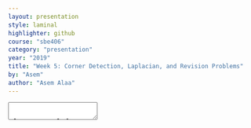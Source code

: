 ```yaml
---
layout: presentation
style: laminal
highlighter: github
course: "sbe406"
category: "presentation"
year: "2019"
title: "Week 5: Corner Detection, Laplacian, and Revision Problems"
by: "Asem"
author: "Asem Alaa"
---
```



<textarea id="source">


class: top, left
## Corner Detection

By: Asem Alaa

---

class: top, left
## Feature Detection

.center[<img style="width:40%" src="edges-corners.gif">]

---

.center[<img style="width:80%" src="edges-corners2.jpg">]

---

.center[<img style="width:80%" src="edges-corners3.png">]

---
class: top, left

### Challenges

* .red[Patch (image) matching]
--
  * .green[Distinctive features]
--
* .red[Geometric transformations (translation, rotation, scale)]
--
  * .green[Robust and efficient]
--
* .red[Photometric (brightness, exposure)]
--
  * .green[Many preprocessing options can be applied]


---
class: top, left
## Harris operator: corner detector


.center[<img style="width:90%" src="flat-edge-corner.png">]
--

---
## Compute the .red[principal] vectors of variation at location `p` 

.center[<img style="width:60%" src="edges_directions.svg">]

---
## Harris operator
### Step 1: image smoothing (optional)

--
$$ L(p,\sigma ) = \[I * G_\sigma \](p) $$

```python
 signal.convolve2d(img, gaussian_kernel(7,1.0) ,'same')
```

.center[<img style="width:50%;" src="image.png">]

---
## Harris operator
### Step 2: compute $I_x$ and $I_y$

Many options to compute the $I_x$ and $I_y$ exist:

1. First order difference.
2. Prewitt kernel
3. Sobel kernel

```python
Ix = signal.convolve2d( img , sobel_h ,'same')
Iy = signal.convolve2d( img , sobel_v ,'same')
```

.center[<img style="width:40%;" src="lx.png"> <img style="width:40%;" src="ly.png">]

---
## Harris operator
### Step3: construct the Hessian (Hesh'n) matrix $M$

We will construct the Hessian matrix so we are able to compute the principal vectors of variation.

--
$$ M(p) = 
\begin{bmatrix}
I_x^2       & I_xI_y \\\
I_xI_y       & I_y^2
\end{bmatrix}
$$

--
```python
Ixx =  np.multiply( Ix, Ix) 
Iyy =  np.multiply( Iy, Iy)
Ixy =  np.multiply( Ix, Iy)
```

---
## Harris operator
### Step3 (Alternative): construct the Hessian (Hesh'n) matrix $M$ .red[over a window]

* If we need more robust detection
--
* Compute $M$ over a window (e.g $3 \times 3$)
--
* Now can detect larger corner that lives inside a window of pixels, instead of a single pixel.

--
$$
\hat{M}(p) = \sum_{i,j}  w(i,j)
\begin{bmatrix}
I_x^2       & I_xI_y \\\
I_xI_y       & I_y^2
\end{bmatrix}
$$

--
$$
\hat{M}(p) =
\begin{bmatrix}
\sum w(i,j) I_x^2(i,j)       & \sum  w(i,j) I_xI_y(i,j) \\\
\sum  w(i,j) I_xI_y(i,j)       & \sum w(i,j) I_y^2(i,j)
\end{bmatrix} 
$$

---
## Harris operator
### Step3 (Alternative): construct the Hessian (Hesh'n) matrix $M$ .red[over a window]

$$
\hat{M}(p) =
\begin{bmatrix}
\hat{I_x^2}       & \hat{I_xI_y} \\\
\hat{I_xI_y}       & \hat{I_y^2}
\end{bmatrix}
$$

--
```python
Ixx =  np.multiply( Ix, Ix) 
Iyy =  np.multiply( Iy, Iy)
Ixy =  np.multiply( Ix, Iy)

Ixx_hat = signal.convolve2d( Ixx , box_filter(3) ,'same') 
Iyy_hat = signal.convolve2d( Iyy , box_filter(3) ,'same') 
Ixy_hat = signal.convolve2d( Ixy , box_filter(3) ,'same') 
```



---
## Harris operator
### Step 4: compute $\lambda_1$ and $\lambda_2$ of $\hat{M}$

* Hessian matrix
<img style="width:50%" src="../../images/Hmat.png">

* Eigen vectors and Eigen values
  * values (amount of variation)
  * vector (variation direction)

.center[<img style="width:50%" src="../../images/eig1.png">]

---

.center[<img style="width:80%" src="screenshot-2.png">]


---
## Harris operator
### Step 4: compute $\lambda_1$ and $\lambda_2$ of $\hat{M}$

--
$$|H - \lambda I | = 0$$

---
## Harris operator
### Interpretation of $\lambda_1$ and $\lambda_2$

.center[<img style="width:70%" src="../../images/eig2.png">]

---
## Harris operator
### Step 5: evaluate corners using $R$ as a measure

--
$$R = (\lambda_1 \times \lambda_2) - k (\lambda_1 + \lambda_2)$$


---
## Harris operator
### Step 4 (Alternative): evaluate $R$ directly without $\lambda_1$ and $\lambda_2$

#### Indirect solution

--
$$det(M) = \lambda_1 \times \lambda_2$$

--
$$trace(M) = \lambda_1 + \lambda_2 $$

--
##### Instead of calculating $\lambda_1, \lambda_2$

--
* $R = det(\hat{M}) - k * trace(\hat{M})$
--
* Trace is sum of diagonal elements 

---
## Harris operator
### Step 4 (Alternative): evaluate $R$ directly without $\lambda_1$ and $\lambda_2$

$$
\hat{M}(p) =
\begin{bmatrix}
\hat{I_x^2}       & \hat{I_xI_y} \\\
\hat{I_xI_y}       & \hat{I_y^2}
\end{bmatrix}
$$

$$R = det(\hat{M}) - k * trace(\hat{M})$$


```python
K = 0.05

detM = np.multiply(Ixx_hat,Iyy_hat) - np.multiply(Ixy_hat,Ixy_hat) 
trM = Ixx_hat + Iyy_hat
R = detM - K * trM 
```

---
## Harris operator
### Finally

```python
corners = ???
```

Select large values of $R$, using whatever thresholding heuristic in mind.


#### Thresholding options:
- constant absolute value 
  - (e.g `corners = np.abs(R) > 2.5`)
--
- relative to maximum value 
  - (e.g `corners =  np.abs(R) > 0.2 * np.max(R)`)
--
- relative to quantile value 
  - (e.g `corners =  np.abs(R) > np.quantile(np.abs(R),0.9)`)


```python
corners = np.abs(R) >  np.quantile( np.abs(R),0.999)
```
---
## Harris operator
### Results

--
.center[<img style="width:40%;" src="image.png"> <img style="width:40%;" src="corners.png">]


---

calss: top, left
## FAST Corner Detector
* Features from Accelerated Segment Test (FAST)
* Real-time applications.

<img style="width:100%" src="../../images/fast.png">
---
## FAST Corner Detector
* Basic Algorithm

```python
1. Select Pixel p with intensity $$I_p$$ 
2. Select Threshold t
3. Consider circle with 16 pixels.
4. Calculate absolute difference $$I_p - I_i$$ and i =1 to 16
5. P is a corner if n points have absolute difference > t and n >= 6
6. Suppress weak corners (None-Max suppression)
```

--
* High Speed Test 

```python
4. Calculate absolute difference $$I_p - I_i$$ Considering i =1, 9, 5, 13 only.
5. P is a corner if n points have absolute difference > t and n >= 3
6. Suppress weak corners (None-Max suppression)
```
--
* None-Max suppression

```python
For successive corners.
1. For each corner point p
1. Compute score V which is sum of absolute difference between point p and 16 circle points.
2. Suppress if not local maximum. 
```
---
## Otsu Thresholding (segmentation)

.center[![](/2019/cv/images/Otsu's_Method_Visualization.gif)]


---
## Otsu Thresholding (segmentation)
### Minimization of $\sigma_w^2(u)$

$$ \sigma_w^2(u) =  n_1 \sigma_1^2(u)  + n_2 \sigma_2^2(u)  $$

--
* .red[Computation of $\sigma_w^2(u)$ at each $u$ is very costly]
--
* can we do better?

---
## Otsu Thresholding (segmentation)
### Maxmimiztion of $\sigma_b^2(u)$

--
$$ 
\sigma^2 = \sigma_b^2(u) + \sigma_w^2(u) \\\ 
\sigma_w^2(u) = \sigma^2 - \sigma_b^2(u)
$$

--
$\therefore$ minimization of $\sigma_w^2(u)$ = maximization of $\sigma_b^2(u)$


---
## Otsu Thresholding (segmentation)
### Maxmimiztion of $\sigma_b^2(u)$

--
$$ 
\sigma^2 = \sigma_b^2(u) + \sigma_w^2(u) \\\ 
\sigma_w^2(u) = \sigma^2 - \sigma_b^2(u)
$$

--
$\therefore$ minimization of $\sigma_w^2(u)$ = maximization of $\sigma_b^2(u)$


---
## Otsu Thresholding (segmentation)
### Maxmimiztion of $\sigma_b^2(u)$


$$ \sigma_w^2(u) =  n_1 n_2 ( \mu_1(u) - \mu_2(u) )^2  $$

--
.center[![](/2019/cv/images/Otsu's_Method_Visualization.gif)]


---
## Otsu Thresholding (segmentation)
### Python implementation 


```python
def otsu_threshold(im):
    # Histogram
    pixel_counts = [np.sum(im == i) for i in range(256)]

    s_max = (0,-np.inf)
    
    for threshold in range(256):
        # update
        n1 = sum(pixel_counts[:threshold])
        n2 = sum(pixel_counts[threshold:])

        mu_0 = sum([i * pixel_counts[i] for i in range(0,threshold)]) / n1 if n1 > 0 else 0       
        mu_1 = sum([i * pixel_counts[i] for i in range(threshold, 256)]) / n2 if n2 > 0 else 0

        # calculate 
        s = n1 * n2 * (mu_0 - mu_1) ** 2

        if s > s_max[1]:
            s_max = (threshold, s)
            
    return s_max[0]
```

---
## Otsu Thresholding (segmentation)
### Performance


--
.center[<img style="width:50%;" src="/2019/cv/images/Otsu's_Method_Visualization.gif">]

--
* Maximization of $\sigma_b^2(u)$ is cheaper than minimization of $\sigma_w^2(u)$
--
* But still has quadratic runtime $O(n^2)$
--
* Can we make it linear $O(n)$?!
--
* Submit your answers to `asem.a.abdelaziz@gmail.com`
--
* First two correct answers grants bonus + :octocat: sticker!


---
## Midterm Spring 2018 Revision

<style type="text/css">
  .smaller { font-size: 15px; }
</style>

### Q1

<img style="width:60%" src="q1.png">
.smaller[
1. Find the number of gray levels. 
2. Find the image carrier and its cardinality. 
3. What is the number of all possible images that can be defined for this image carrier and numbegray levels?
4. Find the image mean and median. 
5. Find the absolute image histogram.
6. Find the absolute image histogram after the least significant bit is set to 0. In general, what effect would setting to zero the lower-order bit planes have on the histogram of an image?
7. Find the absolute image histogram after the most significant bit is set to 0. In general, what effect would setting to zero the higher-order bit planes have on the histogram of an image?
8. Find and plot the means of the horizontal intensity profiles. 
9. Find the L​1​ and L​2​ distances between the first and last vertical intensity profiles. 
]

---
## Midterm Spring 2018 Revision

### Q1

<img style="width:60%" src="q1.png">

* Find the number of gray levels. 
--
  * .red[8 = $2^3$]
--
* Find the image carrier and its cardinality.
--
  * .red[Image carrier: {$ (x,y) : 1 \leq x \leq 5  \land  1 \leq y \leq 4 $} $\subset Z^2$ ]
  * .red[Cardinality = $5 \times 4 = 20$]
--
* What is the number of all possible images that can be defined for this image carrier and number of gray levels?
--
  * .red[$8^{20}$]
--
* Find the image mean and median.
--
  * .red[mean=3.5, median=3]

---
## Midterm Spring 2018 Revision

### Q1

<img style="width:60%" src="q1.png">

* .smaller[Find the absolute image histogram.]


--
<img style="width:80%" src="histogram.png">

--
* .smaller[Find the absolute image histogram after the least significant bit is set to 0. In general, what effect would setting to zero the lower-order bit planes have on the histogram of an image?]
--
<img style="width:80%" src="histogram2.png">

--
.red[.smaller[The effect is compressing histogram of the image by clustering each two successive levels to lower one.]]


---
## Midterm Spring 2018 Revision

### Q1

<img style="width:80%" src="histogram.png">

* .smaller[Find the absolute image histogram after the most significant bit is set to 0. In general, what effect would setting to zero the higher-order bit planes have on the histogram of an image?]

--
<img style="width:80%" src="histogram3.png">

--
.red[.smaller[The effect is that the image contrast will decrease and image will be darker.]]

---
## Midterm Spring 2018 Revision

### Q1

<img style="width:60%" src="q1.png">

* Find and plot the means of the horizontal intensity profiles. 

--
.red[| index | horizontal profile mean |
|--|--|
| 1 | 5 |
| 2 | 2.6 |
| 3 | 5.6 |
| 4 | 0.8 |]


---
## Midterm Spring 2018 Revision

### Q1

<img style="width:60%" src="q1.png">

1. Find the $L​_1$​ and $L​_2$​ distances between the first and last vertical intensity profiles. 
  
--
.red[* first column: $a = \[6, 7, 4, 0\]^T $
* last column: $b = \[7, 1, 2, 1 \]^T$]

--
.red[$$L_1 = \frac{1}{4} \sum_0^3 |a_i - b_i| = 2.5 \\\
L_2 = \frac{1}{4} \sqrt{ \sum_0^3 (a_i - b_i)^2 } = 1.5$$]

---
## Download demos

```
git clone https://github.com/sbme-tutorials/sbe404-harris-otsu-demo.git
```


---
## Midterm Spring 2018 Revision
### Q3

<img style="width:80%" src="q3.png">

1.  What color would a person see in the first, middle, and last columns of this image? 
2.  What are the cyan (C), magenta (M), and yellow (Y) components of the first, middle, and last columns of this image?
3.  What are the hue (H), saturation (S), and intensity (I) components of the first, middle, and last columns of this image?


---
## Midterm Spring 2018 Revision
### Q3

<img style="width:80%" src="q3.png">

What color would a person see in the first, middle, and last columns of this image? 


1. First: \[.red[1],.green[0],.blue[0]\] (.red[red])
--
2. Middle: \[.red[0.5],.green[1],.blue[0.5]\] (.green[~green])
--
3. Last: \[.red[0],.green[0],.blue[1]\] (.blue[blue])

---
## Midterm Spring 2018 Revision
### Q3

What are the cyan (C), magenta (M), and yellow (Y) components of the first, middle, and last columns of this image?

<img style="width:80%" src="q3.png">

--
.red[
$$
\begin{bmatrix}
C  \\\
M \\\
Y
\end{bmatrix} = \begin{bmatrix}
1  \\\
1 \\\
1
\end{bmatrix} - 
\begin{bmatrix}
R  \\\
G \\\
B
\end{bmatrix}
$$
]


--
1. First: RGB(1,0,0) => CMY(0,1,1)
--
1. Middle: RGB(0.5,1,0.5) => CMY(0.5,0,0.5)
--
1. Last: RGB(0,0,1) => CMY(1,1,0)


---
## Midterm Spring 2018 Revision
### Q3

What are the hue (H), saturation (S), and intensity (I) components of the first, middle, and last columns of this image?

<img style="width:80%" src="q3.png">


--
* *See Gonzalez pages 410-411, for conversion formulas*

--
1. First: RGB(1,0,0) => HSI($0,1,\frac{1}{3}$)
--
1. Middle: RGB(0.5,1,0.5) => HSI($\frac{2\pi}{3}, \frac{1}{4}, \frac{2}{3}$)
--
1. Last: RGB(0,0,1) => HSI($\frac{4\pi}{3}, 1, \frac{1}{3} $)


---
## Midterm Spring 2018 Revision
### Q4 - a

The rectangle in the binary image below is of size $4 \times 5$ pixels.

<img style="width:60%" src="q4.png">

1. What would the magnitude of the gradient of this image look like based on using the approximation
$$ || grad I(x,y) || = |S_x(x,y)| + |S_y(x,y)| $$
Where $S_x$ and $S_y$ are obtained using the Sobel operators. Show all pixel values in the gradient image. 

---
## Midterm Spring 2018 Revision
### Q4 - a
#### $S_x$

$$ S_x(x,y) = \[ I *  \begin{bmatrix}
-1 & 0 & 1 \\\
-2 & 0 & 2 \\\
-1 & 0 & 1
\end{bmatrix} \](x,y)$$

--
.center[<img style="width:55%" src="sx.png">]

---
## Midterm Spring 2018 Revision
### Q4 - a
#### $S_y$

$$ S_y(x,y) = \[ I *  \begin{bmatrix}
-1 & -2 & -1 \\\
0 & 0 & 0 \\\
1 & 2 & 1
\end{bmatrix} \](x,y)$$

--
.center[<img style="width:55%" src="sy.png">]



---
## Midterm Spring 2018 Revision
### Q4 - a
#### $|| grad I(x,y) ||$

$$|| grad I(x,y) || = |S_x(x,y)| + |S_y(x,y)|$$



--
.center[<img style="width:55%" src="gradient.png">]

---
## Midterm Spring 2018 Revision
### Q4 - a

Sketch the histogram of the gradient directions $\phi(x, y) = tan^{-1} \frac{S_y (x,y)}{S_x(x,y)}$. Be precise in labeling the height of each component of the histogram. 

--
* For each pixel, compute $\phi(x, y)$ that corresponds to a quarter.
--
* histogram: 16 intervals (4 per quarter = 22.5 degree intervals).

---
## Midterm Spring 2018 Revision
### Q4 - a

What would the Laplacian of this image look like based on the following approximation?

* $ \nabla^2 I(x, y ) = I(x + 1, y ) + I(x − 1, y) + I(x, y + 1) + I(x, y − 1) − 4I(x, y)$
--
* **Get the kernel out of it.**
--
* **Convolution**

--
$$L(x,y) =
\[\begin{bmatrix}
0 & 1 & 0 \\\
1 & -4 & 1 \\\
0 & 1 & 0
\end{bmatrix} * I\] (x,y)
$$

---
## Midterm Spring 2018 Revision
### Q4 - a

--
.center[ <img style="width:55%" src="gradient.png"> ]


---
## Midterm Spring 2018 Revision
### Q4 - b

A biomedical engineering student is assigned the job of inspecting a certain class of images generated by an electron microscope. In order to simplify the inspection task, the student decides to use digital image enhancement techniques and, to this end, examines a set of representative images and finds the following problems:

1. bright, isolated dots that are of no interest;
2. lack of sharpness;
3. not enough contrast in some images;
4. shifts in average intensity, when this value should be K to perform correctly certain intensity measurement
5. The student wants to correct these problems and then display in white all intensities in a band between $u_1$ and $u_2$ , while keeping normal tonality in the remaining intensities. 
6. Propose a sequence of processing steps that the student can follow to achieve the desired goals.

---
## Midterm Spring 2018 Revision
### Q4 - b

* Problem: bright, isolated dots that are of no interest.
--
* .red[Solution: median filter (salt and peper)]


---
## Midterm Spring 2018 Revision
### Q4 - b

* Problem: lack of sharpness.
--
* .red[Solution: sharpening filter]

---
## Midterm Spring 2018 Revision
### Q4 - b

* Problem: not enough contrast in some images.
--
* .red[Solution: histogram equalization]

---
## Midterm Spring 2018 Revision
### Q4 - b

* Problem: shifts in average intensity, when this value should be K to perform correctly certain intensity measurement.
--
* .red[Solution: zero mean then add bias $K$]

--
```python
img = img - img.mean() + K
```

---
## Midterm Spring 2018 Revision
### Q4 - b

* Problem: The student wants to correct these problems and then display in white all intensities in a band between $u_1$ and $u_2$ , while keeping normal tonality in the remaining intensities.
--
* .red[Solution: set all intensities between $u_1$ and $u_2$ to max intensity]

--
```python
img[ img > u1 && img < u2 ] = img.max()
```

---
## Midterm Spring 2018 Revision
### Q4 - b

* Propose a sequence of processing steps that the student can follow to achieve the desired goals.
--
* .red[draw a pipeline.]

---
## Midterm Spring 2018 Revision
### Q5 (True or False)

* In a grid cell model of image pixels, a pixel is a homogeneously shaded square cell. .red[(T)]
--
* The 2D DFT maps a scalar image into a weighted sum of complex exponentials on the unit circle in the complex plane. .red[(T)]
--
* Low frequencies represent homogeneous ​*multiplicative*​ contributions to the input image while high frequencies represent local *​continuities*​ in the image. .red[(F) additive, discontinuity]
--
* Directional patterns in an input image create value distributions in the DFT of the image in an orthogonal direction. .red[(T)]
--
* The 2D CIE Color Space represents the ​brightness and colors ​perceived by the average person. .red[(F), only colors]


---
## Midterm Spring 2018 Revision
### Q5 (True or False)

* A 2D Gauss filter can be decomposed into two subsequent 1D Gauss filters. .red[(T)]
--
* Computer screens have typically ​less​ available colors than color printers.​ .red[(F) more]​--
* Illumination artifacts between subsequent or time-synchronized images violate the intensity constancy assumption. .red[(T)]
--
* For corner detection using the Hessian matrix, if the magnitude of both eigenvalues is ​large​, then we are at a low-contrast region while two ​small​ eigenvalues identify a corner. .red[(F), corner, flat]
--
*  In the edge following step of the canny edge detector, the paths of pixel locations p with gray level values exceeding the ​higher threshold​, i.e. $g(p) > T\text{high}$ , ​are traced, and pixels on such a path are marked as being edge pixels. .red[(F), lower threshold]


---
# Thanks    
    



</textarea>
